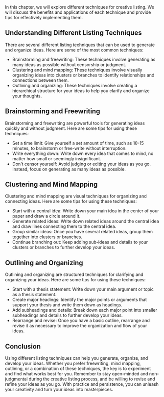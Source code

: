 
In this chapter, we will explore different techniques for creative listing. We will discuss the benefits and applications of each technique and provide tips for effectively implementing them.

Understanding Different Listing Techniques
------------------------------------------

There are several different listing techniques that can be used to generate and organize ideas. Here are some of the most common techniques:

* Brainstorming and freewriting: These techniques involve generating as many ideas as possible without censorship or judgment.
* Clustering and mind mapping: These techniques involve visually organizing ideas into clusters or branches to identify relationships and connections between them.
* Outlining and organizing: These techniques involve creating a hierarchical structure for your ideas to help you clarify and organize your thoughts.

Brainstorming and Freewriting
-----------------------------

Brainstorming and freewriting are powerful tools for generating ideas quickly and without judgment. Here are some tips for using these techniques:

* Set a time limit: Give yourself a set amount of time, such as 10-15 minutes, to brainstorm or free-write without interruption.
* Write everything down: Write down every idea that comes to mind, no matter how small or seemingly insignificant.
* Don't censor yourself: Avoid judging or editing your ideas as you go. Instead, focus on generating as many ideas as possible.

Clustering and Mind Mapping
---------------------------

Clustering and mind mapping are visual techniques for organizing and connecting ideas. Here are some tips for using these techniques:

* Start with a central idea: Write down your main idea in the center of your paper and draw a circle around it.
* Generate related ideas: Write down related ideas around the central idea and draw lines connecting them to the central idea.
* Group similar ideas: Once you have several related ideas, group them together into clusters or branches.
* Continue branching out: Keep adding sub-ideas and details to your clusters or branches to further develop your ideas.

Outlining and Organizing
------------------------

Outlining and organizing are structured techniques for clarifying and organizing your ideas. Here are some tips for using these techniques:

* Start with a thesis statement: Write down your main argument or topic as a thesis statement.
* Create major headings: Identify the major points or arguments that support your thesis and write them down as headings.
* Add subheadings and details: Break down each major point into smaller subheadings and details to further develop your ideas.
* Rearrange and revise: Once you have a basic outline, rearrange and revise it as necessary to improve the organization and flow of your ideas.

Conclusion
----------

Using different listing techniques can help you generate, organize, and develop your ideas. Whether you prefer freewriting, mind mapping, outlining, or a combination of these techniques, the key is to experiment and find what works best for you. Remember to stay open-minded and non-judgmental during the creative listing process, and be willing to revise and refine your ideas as you go. With practice and persistence, you can unleash your creativity and turn your ideas into masterpieces.
